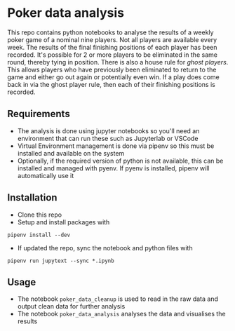 # Poker data analysis

This repo contains python notebooks to analyse the results of a weekly poker game of a nominal nine players. Not all players are available every week. The results of the final finishing positions of each player has been recorded. It's possible for 2 or more players to be eliminated in the same round, thereby tying in position. There is also a house rule for *ghost players*. This allows players who have previously been eliminated to return to the game and either go out again or potentially even win. If a play does come back in via the ghost player rule, then each of their finishing positions is recorded.

## Requirements

- The analysis is done using jupyter notebooks so you'll need an environment that can run these such as Jupyterlab or VSCode
- Virtual Environment management is done via pipenv so this must be installed and available on the system
- Optionally, if the required version of python is not available, this can be installed and managed with pyenv. If pyenv is installed, pipenv will automatically use it

## Installation

- Clone this repo
- Setup and install packages with
```
pipenv install --dev
```
- If updated the repo, sync the notebook and python files with
```
pipenv run jupytext --sync *.ipynb
```

## Usage
- The notebook `poker_data_cleanup` is used to read in the raw data and output clean data for further analysis
- The notebook `poker_data_analysis` analyses the data and visualises the results

